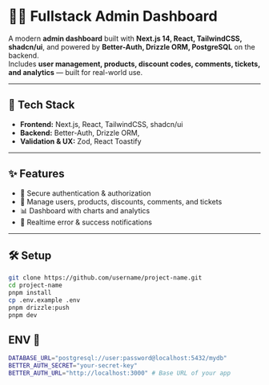 # 🧑‍💻 Fullstack Admin Dashboard

A modern **admin dashboard** built with **Next.js 14, React, TailwindCSS, shadcn/ui**, and powered by **Better-Auth, Drizzle ORM, PostgreSQL** on the backend.  
Includes **user management, products, discount codes, comments, tickets, and analytics** — built for real-world use.

---

## 🚀 Tech Stack
- **Frontend:** Next.js, React, TailwindCSS, shadcn/ui 
- **Backend:** Better-Auth, Drizzle ORM,
- **Validation & UX:** Zod, React Toastify  

---

## ✨ Features
- 🔑 Secure authentication & authorization  
- 👥 Manage users, products, discounts, comments, and tickets  
- 📊 Dashboard with charts and analytics  
- 📢 Realtime error & success notifications  

---



## 🛠️ Setup
```bash
git clone https://github.com/username/project-name.git
cd project-name
pnpm install
cp .env.example .env
pnpm drizzle:push
pnpm dev
```
## ENV 🔑
```bash
DATABASE_URL="postgresql://user:password@localhost:5432/mydb"
BETTER_AUTH_SECRET="your-secret-key"
BETTER_AUTH_URL="http://localhost:3000" # Base URL of your app
```

